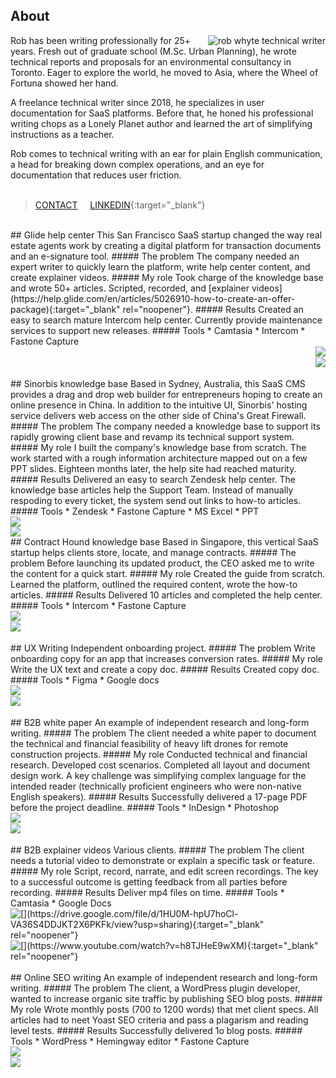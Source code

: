 ## About
<img id="img" style="float:right;" src="rob-whyte.jpg" alt="rob whyte technical writer" class="responsive-a" >  Rob has been writing professionally for 25+ years. Fresh out of graduate school (M.Sc. Urban Planning), he wrote technical reports and proposals for an environmental consultancy in Toronto. Eager to explore the world, he moved to Asia, where the Wheel of Fortuna showed her hand.

A freelance technical writer since 2018, he specializes in user documentation for SaaS platforms. Before that, he honed his professional writing chops as a Lonely Planet author and learned the art of simplifying instructions as a teacher. 

Rob comes to technical writing with an ear for plain English communication, a head for breaking down complex operations, and an eye for documentation that reduces user friction.  
<br/>

> [CONTACT](mailto:robbusan@yahoo.com)&nbsp;&nbsp;&nbsp;&nbsp;&nbsp;<a href="https://www.linkedin.com/in/robwhyte/">LINKEDIN</a>{:target="_blank"}

<!-- -->
<br/> 
## Glide help center
This San Francisco SaaS startup changed the way real estate agents work by creating a digital platform for transaction documents and an e-signature tool.
##### The problem
The company needed an expert writer to quickly learn the platform, write help center content, and create explainer videos.
##### My role
Took charge of the knowledge base and wrote 50+ articles. Scripted, recorded, and [explainer videos](https://help.glide.com/en/articles/5026910-how-to-create-an-offer-package){:target="_blank" rel="noopener"}.
##### Results
Created an easy to search mature Intercom help center. Currently provide maintenance services to support new releases.
##### Tools
* Camtasia
* Intercom
* Fastone Capture
<br/>
<img style="float:right;" src="images/glide-rob-whyte-1.png" class="responsive"/>
<br/>
<img style="float:right;" src="images/glide-rob-whyte-2.png" class="responsive"/>
<br/>
<br/>
## Sinorbis knowledge base
Based in Sydney, Australia, this SaaS CMS provides a drag and drop web builder for entrepreneurs hoping to create an online presence in China. In addition to the intuitive UI, Sinorbis' hosting service delivers web access on the other side of China's Great Firewall.
<br/>
##### The problem
The company needed a knowledge base to support its rapidly growing client base and revamp its technical support system.
<br/>
##### My role
I built the company's knowledge base from scratch. The work started with a rough information architecture mapped out on a few PPT slides. Eighteen months later, the help site had reached maturity.
<br/>
##### Results
Delivered an easy to search Zendesk help center. The knowledge base articles help the Support Team. Instead of manually respoding to every ticket, the system send out links to how-to articles.
<br/>
##### Tools
* Zendesk
* Fastone Capture
* MS Excel
* PPT
<br/>
<img style="align:left;" src="images/sinorbis-rob-whyte-1.png" class="responsive"/>
<br/>
<img style="align:left;" src="images/sinorbis-rob-whyte-2.png" class="responsive"/>
<br/>
## Contract Hound knowledge base
Based in Singapore, this vertical SaaS startup helps clients store, locate, and manage contracts.
##### The problem
Before launching its updated product, the CEO asked me to write the content for a quick start.
##### My role
Created the guide from scratch. Learned the platform, outlined the required content, wrote the how-to articles.
##### Results
Delivered 10 articles and completed the help center.
##### Tools
* Intercom
* Fastone Capture
<br/>
<img style="float:left;" src="images/hound-rob-whyte-1.png" class="responsive"/>
<br/>  
<img style="float:left;" src="images/hound-rob-whyte-2.png" class="responsive"/>
<br/>
<br/>
## UX Writing
Independent onboarding project.
##### The problem
Write onboarding copy for an app that increases conversion rates.
##### My role
Write the UX text and create a copy doc.
##### Results
Created copy doc.
##### Tools
* Figma
* Google docs
<br/>
<img style="float:left;" src="images/ux-rob-whyte-1.png" class="responsive"/>
<br/>
<img style="float:left;" src="images/ux-rob-whyte-2.png" class="responsive"/>
<br/>
<br/>
## B2B white paper
An example of independent research and long-form writing.
##### The problem
The client needed a white paper to document the technical and financial feasibility of heavy lift drones for remote construction projects.
##### My role
Conducted technical and financial research. Developed cost scenarios. Completed all layout and document design work. A key challenge was simplifying complex language for the intended reader (technically proficient engineers who were non-native English speakers).
##### Results
Successfully delivered a 17-page PDF before the project deadline. 
##### Tools
* InDesign
* Photoshop
<br/>
<img style="float:left;" src="images/drone-rob-whyte-1.png" class="responsive"/>
<br/>
<img style="float:left;" src="images/drone-rob-whyte-2.png" class="responsive"/>
<br/>
<br/>
## B2B explainer videos
Various clients.
##### The problem
The client needs a tutorial video to demonstrate or explain a specific task or feature.
##### My role
Script, record, narrate, and edit screen recordings. The key to a successful outcome is getting feedback from all parties before recording. 
##### Results
Deliver mp4 files on time. 
##### Tools
* Camtasia
* Google Docs
<br/>
[<img style="float:left;" src="images/video-rob-whyte-1.png" class="responsive"/>](https://drive.google.com/file/d/1HU0M-hpU7hoCl-VA36S4DDJKT2X6PKFk/view?usp=sharing){:target="_blank" rel="noopener"}
<br/>
[<img style="float:left;" src="images/video-rob-whyte-2.png" class="responsive"/>](https://www.youtube.com/watch?v=h8TJHeE9wXM){:target="_blank" rel="noopener"}
<br/>
<br/>
## Online SEO writing 
An example of independent research and long-form writing.
##### The problem
The client, a WordPress plugin developer, wanted to increase organic site traffic by publishing SEO blog posts.
##### My role
Wrote monthly posts (700 to 1200 words) that met client specs. All articles had to neet Yoast SEO criteria and pass a plagarism and reading level tests.
##### Results
Successfully delivered 1o blog posts. 
##### Tools
* WordPress
* Hemingway editor
* Fastone Capture
<br/>
<img style="float:left;" src="images/seo-rob-whyte-1.png" class="responsive"/>
<br/>
<img style="float:left;" src="images/seo-rob-whyte-2.png" class="responsive"/>
<br/>
<br/>
